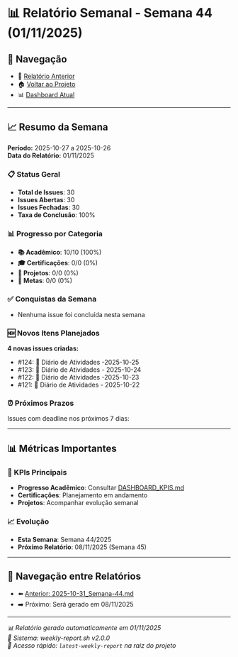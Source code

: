 # 📊 Relatório Semanal - Semana 44 (01/11/2025)

## 🔗 Navegação
- 📄 [Relatório Anterior](./2025-10-31_Semana-44.md)
- 🏠 [Voltar ao Projeto](../../README.md)
- 📊 [Dashboard Atual](../../DASHBOARD_KPIS.md)

---

## 📈 Resumo da Semana
**Período:** 2025-10-27 a 2025-10-26  
**Data do Relatório:** 01/11/2025

### 📋 Status Geral
- **Total de Issues**: 30
- **Issues Abertas**: 30  
- **Issues Fechadas**: 30
- **Taxa de Conclusão**: 100%

### 📊 Progresso por Categoria
- **📚 Acadêmico**: 10/10 (100%)
- **🎓 Certificações**: 0/0 (0%)
- **🚀 Projetos**: 0/0 (0%)
- **🎯 Metas**: 0/0 (0%)

### ✅ Conquistas da Semana
- Nenhuma issue foi concluída nesta semana

### 🆕 Novos Itens Planejados
**4 novas issues criadas:**
- #124: 📝 Diário de Atividades -2025-10-25
- #123: 📝 Diário de Atividades - 2025-10-24
- #122: 📝 Diário de Atividades -2025-10-23
- #121: 📝 Diário de Atividades - 2025-10-22

### ⏰ Próximos Prazos
Issues com deadline nos próximos 7 dias:

---

## 📊 Métricas Importantes

### 🎯 KPIs Principais
- **Progresso Acadêmico**: Consultar [DASHBOARD_KPIS.md](../../DASHBOARD_KPIS.md)
- **Certificações**: Planejamento em andamento
- **Projetos**: Acompanhar evolução semanal

### 📈 Evolução
- **Esta Semana**: Semana 44/2025
- **Próximo Relatório**: 08/11/2025 (Semana 45)

---

## 🔄 Navegação entre Relatórios
- ⬅️ [Anterior: 2025-10-31_Semana-44.md](./2025-10-31_Semana-44.md)
- ➡️ Próximo: Será gerado em 08/11/2025

---

*📊 Relatório gerado automaticamente em 01/11/2025*  
*🤖 Sistema: weekly-report.sh v2.0.0*  
*🔗 Acesso rápido: `latest-weekly-report` na raiz do projeto*

